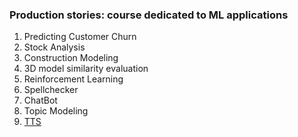 ### Production stories: course dedicated to ML applications

1. Predicting Customer Churn
2. Stock Analysis
3. Construction Modeling
4. 3D model similarity evaluation
5. Reinforcement Learning
6. Spellchecker
7. ChatBot
8. Topic Modeling
9. [TTS](https://github.com/gal-dmitry/TTS_HW)
